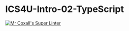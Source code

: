 # ICS4U-Intro-02-TypeScript

[![Mr Coxall's Super Linter](https://github.com/Kenny-Le-281/ICS4U-Intro-02-TypeScript/workflows/Mr%20Coxall's%20Super%20Linter/badge.svg)](https://github.com/Kenny-Le-281/ICS4U-Intro-02-TypeScript/actions)
